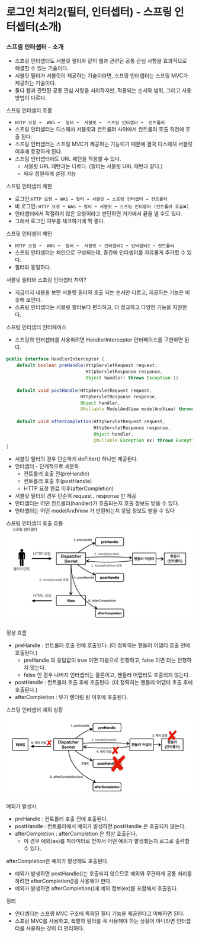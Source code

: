 
# 로그인 처리2(필터, 인터셉터) - 스프링 인터셉터(소개)

### 스프링 인터셉터 - 소개 

- 스프링 인터셉터도 서블릿 필터와 같이 웹과 관련된 공통 관심 사항을 효과적으로 해결할 수 있는 기술이다.
- 서블릿 필터가 서블릿이 제공하는 기술이라면, 스프링 인터셉터는 스프링 MVC가 제공하는 기술이다.
- 둘다 웹과 관련된 공통 관심 사항을 처리하지만, 적용되는 순서와 범위, 그리고 사용방법이 다르다.

스프링 인터셉터 흐름
- ```HTTP 요청 ➡️  WAS ➡️  필터 ➡️  서블릿 ➡️  스프링 인터셉터 ➡️  컨트롤러```
- 스프링 인터셉터는 디스패처 서블릿과 컨트롤러 사이에서 컨트롤러 호출 직전에 호출 된다.
- 스프링 인터셉터는 스프링 MVC가 제공하는 기능이기 때문에 결국 디스패처 서블릿 이후에 등장하게 된다.
- 스프링 인터셉터에도 URL 패턴을 적용할 수 있다.
  - 서블릿 URL 패턴과는 다르다. (필터는 서블릿 URL 패턴과 같다.)
  - 매우 정밀하게 설정 가능 

스프링 인터셉터 제한
- 로그인:```HTTP 요청 ➡️ WAS ➡️ 필터 ➡️ 서블릿 ➡️ 스프링 인터셉터 ➡️ 컨트롤러```
- 비 로그인: ```HTTP 요청 ➡️ WAS ➡️ 필터 ➡️ 서블릿 ➡️ 스프링 인터셉터 (컨트롤러 호출❌)``` 
- 인터셉터에서 적절하지 않은 요청이라고 판단하면 거기에서 끝을 낼 수도 있다.
- 그래서 로그인 여부를 체크하기에 딱 좋다.

스프링 인터셉터 체인
- ```HTTP 요청 ➡️  WAS ➡️  필터 ➡️  서블릿 ➡️ 인터셉터1 ➡️ 인터셉터2 ➡️ 컨트롤러```
- 스프링 인터셉터는 체인으로 구성되는데, 중간에 인터셉터를 자유롭게 추가할 수 있다.
- 필터와 동일하다.

서블릿 필터와 스프링 인터셉터 차이?
- 지금까지 내용을 보면 서블릿 필터와 호출 되는 순서만 다르고, 제공하는 기능은 비슷해 보인다.
- 스프링 인터셉터는 서블릿 필터보다 편리하고, 더 정교하고 다양한 기능을 지원한다.

스프링 인터셉터 인터페이스
- 스프링의 인터셉터를 사용하려면 HandlerInterceptor 인터페이스를 구현하면 된다.
```java
public interface HandlerInterceptor {
    default boolean preHandle(HttpServletRequest request, 
                              HttpServletResponse response,
                              Object handler) throws Exception {}
    
    default void postHandle(HttpServletRequest request, 
                            HttpServletResponse response,
                            Object handler, 
                            @Nullable ModelAndView modelAndView) throws Exception {}
    
    default void afterCompletion(HttpServletRequest request, 
                                 HttpServletResponse response,  
                                 Object handler, 
                                 @Nullable Exception ex) throws Exception {}
}
```
- 서블릿 필터의 경우 단순하게 doFilter() 하나만 제공된다.
- 인터셉터 - 단계적으로 세분화 
   - 컨트롤러 호출 전(preHandle)
   - 컨트롤러 호출 후(postHandle)
   - HTTP 요청 완료 이후(afterCompletion)
- 서블릿 필터의 경우 단순히 request , response 만 제공
- 인터셉터는 어떤 컨트롤러(handler)가 호출되는지 호출 정보도 받을 수 있다. 
- 인터셉터는 어떤 modelAndView 가 반환되는지 응답 정보도 받을 수 있다

스프링 인터셉터 호출 흐름
![1.JPG](Image%2F1.JPG)

정상 흐름
- preHandle : 컨트롤러 호출 전에 호출된다. (더 정확히는 핸들러 어댑터 호출 전에 호출된다.)
  - preHandle 의 응답값이 true 이면 다음으로 진행하고, false 이면 더는 진행하지 않는다.
  - false 인 경우 나머지 인터셉터는 물론이고, 핸들러 어댑터도 호출되지 않는다.
- postHandle : 컨트롤러 호출 후에 호출된다. (더 정확히는 핸들러 어댑터 호출 후에 호출된다.)
- afterCompletion : 뷰가 렌더링 된 이후에 호출된다.

스프링 인터셉터 예외 상황
![2.JPG](Image%2F2.JPG)

예외가 발생시
- preHandle : 컨트롤러 호출 전에 호출된다.
- postHandle : 컨트롤러에서 예외가 발생하면 postHandle 은 호출되지 않는다.
- afterCompletion : afterCompletion 은 항상 호출된다.
  -  이 경우 예외(ex)를 파라미터로 받아서 어떤 예외가 발생했는지 로그로 출력할 수 있다.

afterCompletion은 예외가 발생해도 호출된다.
- 예외가 발생하면 postHandle()는 호출되지 않으므로 예외와 무관하게 공통 처리를 하려면
  afterCompletion()을 사용해야 한다.
- 예외가 발생하면 afterCompletion()에 예외 정보(ex)를 포함해서 호출된다.

정리
- 인터셉터는 스프링 MVC 구조에 특화된 필터 기능을 제공한다고 이해하면 된다.
- 스프링 MVC를 사용하고, 특별히 필터를 꼭 사용해야 하는 상황이 아니라면 
  인터셉터를 사용하는 것이 더 편리하다.










